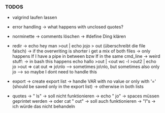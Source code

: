 ### TODOS

- valgrind laufen lassen

- error handling
	-> what happens with unclosed quotes?

- norminette
	-> comments löschen
	-> #define Ding klären

- redir
	-> echo hey man >out | echo jojo > out (überschreibt die file falsch)
	  -> if the overwriting is shorter i get a mix of both files
	  -> only happens If I have a pipe in between bzw If in the same cmd_line
	  -> weird stuff:
	  	-> in bash this happens
		echo hallo >out | <out wc -l >out2 | echo jo >out => cat out => jo\nlo
			--> sometimes jo\nlo, but sometimes also only jo
			--> so maybe I dont need to handle this

- export
	-> create export list
	-> handle VAR with no value or only with '=' (should be saved only in the export list)
		-> otherwise in both lists

- quotes
	-> "       ls" -> soll nicht funktionieren
	-> echo "     jo" -> spaces müssen geprintet werden
	-> oder cat "        out" -> soll auch funktionieren
	-> "l"s -> ich würde das nicht behandeln

